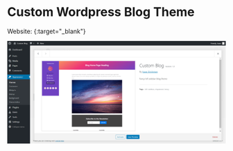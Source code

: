# Custom Wordpress Blog Theme

Website: [](http://customblogtheme.atwebpages.com/){:target="_blank"}

![thumbnail](https://github.com/Grois333/Custom-Wordpress-Blog-Theme/blob/master/thumbnail.png)
